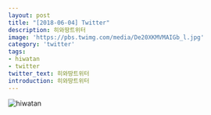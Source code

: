 ```yaml
---
layout: post
title: "[2018-06-04] Twitter"
description: 히와땅트위터
image: 'https://pbs.twimg.com/media/De20XKMVMAIGb_l.jpg'
category: 'twitter'
tags:
- hiwatan
- twitter
twitter_text: 히와땅트위터
introduction: 히와땅트위터
---
```

![hiwatan](https://pbs.twimg.com/media/De20XKLUcAUGtvF.jpg)
